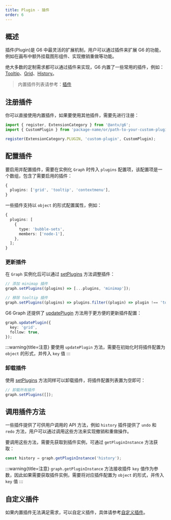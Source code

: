 ```yaml
---
title: Plugin - 插件
order: 6
---
```


## 概述

插件(Plugin)是 G6 中最灵活的扩展机制，用户可以通过插件来扩展 G6 的功能，例如在画布中额外挂载图形组件、实现撤销重做等功能。

绝大多数的定制需求都可以通过插件来实现，G6 内置了一些常用的插件，例如：[Tooltip](/api/plugins/tooltip)、[Grid](/api/plugins/grid)、[History](/api/plugins/history)。

> 内置插件列表请参考：[插件](/api/plugins/bubble-sets)

## 注册插件

你可以直接使用内置插件，如果要使用其他插件，需要先进行注册：

```typescript
import { register, ExtensionCategory } from '@antv/g6';
import { CustomPlugin } from 'package-name/or/path-to-your-custom-plugin';

register(ExtensionCategory.PLUGIN, 'custom-plugin', CustomPlugin);
```

## 配置插件

要启用并配置插件，需要在实例化 `Graph` 时传入 `plugins` 配置项，该配置项是一个数组，包含了需要启用的插件：

```typescript
{
  plugins: ['grid', 'tooltip', 'contextmenu'],
}
```

一些插件支持以 `object` 的形式配置属性，例如：

```typescript
{
  plugins: [
    {
      type: 'bubble-sets',
      members: ['node-1'],
    },
  ];
}
```

### 更新插件

在 `Graph` 实例化后可以通过 [setPlugins](/api/graph/method#graphsetpluginsplugins) 方法调整插件：

```typescript
// 添加 minimap 插件
graph.setPlugins((plugins) => [...plugins, 'minimap']);

// 移除 tooltip 插件
graph.setPlugins((plugins) => plugins.filter((plugin) => plugin !== 'tooltip'));
```

G6 Graph 还提供了 [updatePlugin](/api/graph/method#graphupdatepluginplugin) 方法用于更方便的更新插件配置：

```typescript
graph.updatePlugin({
  key: 'grid',
  follow: true,
});
```

:::warning{title=注意}
要使用 `updatePlugin` 方法，需要在初始化时将插件配置为 `object` 的形式，并传入 `key` 值
:::

### 卸载插件

使用 [setPlugins](/api/graph/method#graphsetpluginsplugins) 方法同样可以卸载插件，将插件配置列表置为空即可：

```typescript
// 卸载所有插件
graph.setPlugins([]);
```

## 调用插件方法

一些插件提供了可供用户调用的 API 方法，例如 `history` 插件提供了 `undo` 和 `redo` 方法，用户可以通过调用这些方法来实现撤销和重做操作。

要调用这些方法，需要先获取到插件实例，可通过 `getPluginInstance` 方法获取：

```js
const history = graph.getPluginInstance('history');
```

:::warning{title=注意}
`graph.getPluginInstance` 方法接收插件 `key` 值作为参数，因此如果需要获取插件实例，需要将对应插件配置为 `object` 的形式，并传入 `key` 值
:::

## 自定义插件

如果内置插件无法满足需求，可以自定义插件，具体请参考[自定义插件](/manual/custom-extension/plugin)。
